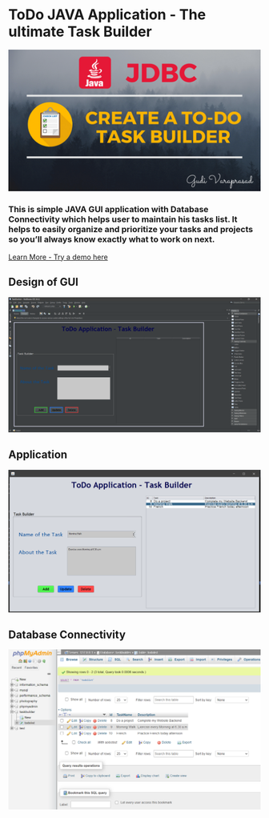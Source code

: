 # ToDo JAVA Application - The ultimate Task Builder

![](./Results/banner.png)

### This is simple JAVA GUI application with Database Connectivity which helps user to maintain his tasks list. It helps to easily organize and prioritize your tasks and projects so you’ll always know exactly what to work on next.

[Learn More - Try a demo here]()


## Design of GUI
![](./Results/Output1.PNG)

## Application
![](./Results/Output2.PNG)

## Database Connectivity
![](./Results/Output3.PNG)



